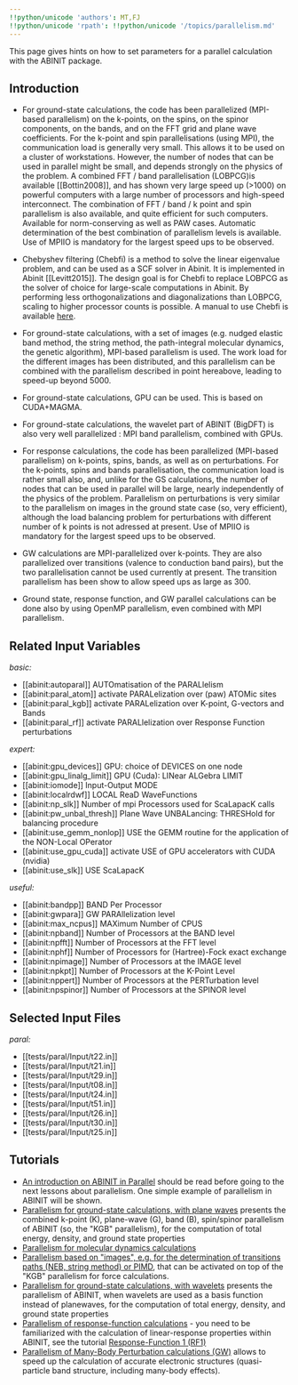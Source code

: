 ```yaml
---
!!python/unicode 'authors': MT,FJ
!!python/unicode 'rpath': !!python/unicode '/topics/parallelism.md'
---
```

<!--
This file is automatically generated by mksite.py. All changes will be lost.
Change the input yaml files or the python code
-->

This page gives hints on how to set parameters for a parallel calculation with the ABINIT package.

## Introduction

* For ground-state calculations, the code has been parallelized (MPI-based parallelism) on the k-points, on the spins, on the spinor components, on the bands, and on the FFT grid and plane wave coefficients. For the k-point and spin parallelisations (using MPI), the communication load is generally very small. This allows it to be used on a cluster of workstations. However, the number of nodes that can be used in parallel might be small, and depends strongly on the physics of the problem. A combined FFT / band parallelisation (LOBPCG)is available [[Bottin2008]], and has shown very large speed up (>1000) on powerful computers with a large number of processors and high-speed interconnect. The combination of FFT / band / k point and spin parallelism is also available, and quite efficient for such computers. Available for norm-conserving as well as PAW cases. Automatic determination of the best combination of parallelism levels is available. Use of MPIIO is mandatory for the largest speed ups to be observed. 
* Chebyshev filtering (Chebfi) is a method to solve the linear eigenvalue problem, and can be used as a SCF solver in Abinit. It is implemented in Abinit [[Levitt2015]]. The design goal is for Chebfi to replace LOBPCG as the solver of choice for large-scale computations in Abinit. By performing less orthogonalizations and diagonalizations than LOBPCG, scaling to higher processor counts is possible. A manual to use Chebfi is available [here](../documents/howto_chebfi.pdf). 
* For ground-state calculations, with a set of images (e.g. nudged elastic band method, the string method, the path-integral molecular dynamics, the genetic algorithm), MPI-based parallelism is used. The work load for the different images has been distributed, and this parallelism can be combined with the parallelism described in point hereabove, leading to speed-up beyond 5000. 
* For ground-state calculations, GPU can be used. This is based on CUDA+MAGMA. 
  

* For ground-state calculations, the wavelet part of ABINIT (BigDFT) is also very well parallelized : MPI band parallelism, combined with GPUs. 
* For response calculations, the code has been parallelized (MPI-based parallelism) on k-points, spins, bands, as well as on perturbations. For the k-points, spins and bands parallelisation, the communication load is rather small also, and, unlike for the GS calculations, the number of nodes that can be used in parallel will be large, nearly independently of the physics of the problem. Parallelism on perturbations is very similar to the parallelism on images in the ground state case (so, very efficient), although the load balancing problem for perturbations with different number of k points is not adressed at present. Use of MPIIO is mandatory for the largest speed ups to be observed. 
  

* GW calculations are MPI-parallelized over k-points. They are also parallelized over transitions (valence to conduction band pairs), but the two parallelisation cannot be used currently at present. The transition parallelism has been show to allow speed ups as large as 300. 
  

* Ground state, response function, and GW parallel calculations can be done also by using OpenMP parallelism, even combined with MPI parallelism. 



## Related Input Variables

*basic:*

- [[abinit:autoparal]]  AUTOmatisation of the PARALlelism
- [[abinit:paral_atom]]  activate PARALelization over (paw) ATOMic sites
- [[abinit:paral_kgb]]  activate PARALelization over K-point, G-vectors and Bands
- [[abinit:paral_rf]]  activate PARALlelization over Response Function perturbations
 
*expert:*

- [[abinit:gpu_devices]]  GPU: choice of DEVICES on one node
- [[abinit:gpu_linalg_limit]]  GPU (Cuda): LINear ALGebra LIMIT
- [[abinit:iomode]]  Input-Output MODE
- [[abinit:localrdwf]]  LOCAL ReaD WaveFunctions
- [[abinit:np_slk]]  Number of mpi Processors used for ScaLapacK calls
- [[abinit:pw_unbal_thresh]]  Plane Wave UNBALancing: THRESHold for balancing procedure
- [[abinit:use_gemm_nonlop]]  USE the GEMM routine for the application of the NON-Local OPerator
- [[abinit:use_gpu_cuda]]  activate USE of GPU accelerators with CUDA (nvidia)
- [[abinit:use_slk]]  USE ScaLapacK
 
*useful:*

- [[abinit:bandpp]]  BAND Per Processor
- [[abinit:gwpara]]  GW PARAllelization level
- [[abinit:max_ncpus]]  MAXimum Number of CPUS
- [[abinit:npband]]  Number of Processors at the BAND level
- [[abinit:npfft]]  Number of Processors at the FFT level
- [[abinit:nphf]]  Number of Processors for (Hartree)-Fock exact exchange
- [[abinit:npimage]]  Number of Processors at the IMAGE level
- [[abinit:npkpt]]  Number of Processors at the K-Point Level
- [[abinit:nppert]]  Number of Processors at the PERTurbation level
- [[abinit:npspinor]]  Number of Processors at the SPINOR level
 

## Selected Input Files

*paral:*

- [[tests/paral/Input/t22.in]]
- [[tests/paral/Input/t21.in]]
- [[tests/paral/Input/t29.in]]
- [[tests/paral/Input/t08.in]]
- [[tests/paral/Input/t24.in]]
- [[tests/paral/Input/t51.in]]
- [[tests/paral/Input/t26.in]]
- [[tests/paral/Input/t30.in]]
- [[tests/paral/Input/t25.in]]
 

## Tutorials

* [An introduction on ABINIT in Parallel](../../tutorial/generated_files/lesson_basepar.html) should be read before going to the next lessons about parallelism. One simple example of parallelism in ABINIT will be shown.
* [Parallelism for ground-state calculations, with plane waves](../../tutorial/generated_files/lesson_paral_gspw.html) presents the combined k-point (K), plane-wave (G), band (B), spin/spinor parallelism of ABINIT (so, the "KGB" parallelism), for the computation of total energy, density, and ground state properties 
* [Parallelism for molecular dynamics calculations](../../tutorial/generated_files/lesson_paral_moldyn.html)
* [Parallelism based on "images", e.g. for the determination of transitions paths (NEB, string method) or PIMD](../../tutorial/generated_files/lesson_paral_images.html), that can be activated on top of the "KGB" parallelism for force calculations.
* [Parallelism for ground-state calculations, with wavelets](../../tutorial/generated_files/lesson_paral_gswvl.html) presents the parallelism of ABINIT, when wavelets are used as a basis function instead of planewaves, for the computation of total energy, density, and ground state properties
* [Parallelism of response-function calculations](../../tutorial/generated_files/lesson_paral_dfpt.html) \- you need to be familiarized with the calculation of linear-response properties within ABINIT, see the tutorial [ Response-Function 1 (RF1)](../../tutorial/generated_files/lesson_rf1.html)
* [Parallelism of Many-Body Perturbation calculations (GW)](../../tutorial/generated_files/lesson_paral_mbt.html) allows to speed up the calculation of accurate electronic structures (quasi-particle band structure, including many-body effects).

